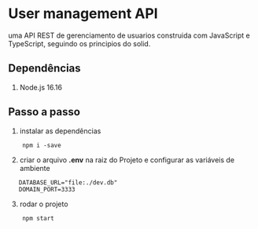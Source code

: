 # User management API
uma API REST de gerenciamento de usuarios construida com JavaScript e TypeScript, seguindo os principios do solid.

## Dependências

1. Node.js 16.16

## Passo a passo

1. instalar as dependências
~~~ 
    npm i -save
~~~ 
2. criar o arquivo **.env** na raiz do Projeto e configurar as variáveis de ambiente
~~~ 
   DATABASE_URL="file:./dev.db"
   DOMAIN_PORT=3333
~~~
3. rodar o projeto
~~~
    npm start
~~~
